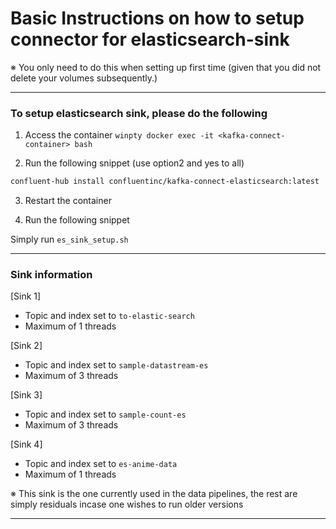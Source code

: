 # Basic Instructions on how to setup connector for elasticsearch-sink

※ You only need to do this when setting up first time (given that you did not delete your volumes subsequently.)

-----
### To setup elasticsearch sink, please do the following

1.  Access the container
    `winpty docker exec -it <kafka-connect-container> bash`

2.  Run the following snippet (use option2 and yes to all)

```bash
confluent-hub install confluentinc/kafka-connect-elasticsearch:latest
```

3. Restart the container

4. Run the following snippet

Simply run `es_sink_setup.sh`

-----

### Sink information

\[Sink 1\]
- Topic and index set to `to-elastic-search` 
- Maximum of 1 threads

\[Sink 2\]
- Topic and index set to `sample-datastream-es` 
- Maximum of 3 threads

\[Sink 3\]
- Topic and index set to `sample-count-es` 
- Maximum of 3 threads

\[Sink 4\]
- Topic and index set to `es-anime-data` 
- Maximum of 1 threads

※ This sink is the one currently used in the data pipelines, the rest are simply residuals incase one wishes to run older versions

------
